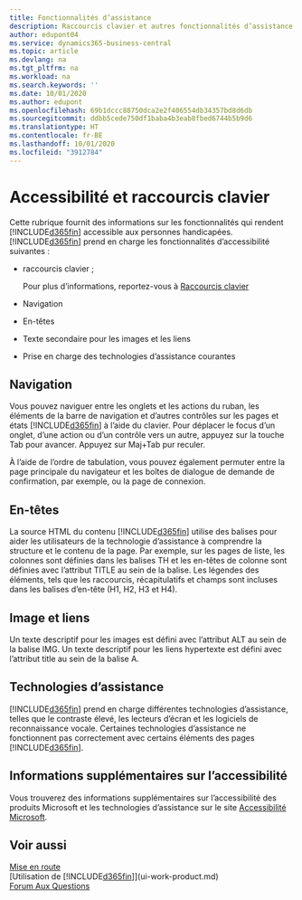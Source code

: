 ```yaml
---
title: Fonctionnalités d’assistance
description: Raccourcis clavier et autres fonctionnalités d’assistance.
author: edupont04
ms.service: dynamics365-business-central
ms.topic: article
ms.devlang: na
ms.tgt_pltfrm: na
ms.workload: na
ms.search.keywords: ''
ms.date: 10/01/2020
ms.author: edupont
ms.openlocfilehash: 69b1dccc88750dca2e2f406554db34357bd8d6db
ms.sourcegitcommit: ddbb5cede750df1baba4b3eab8fbed6744b5b9d6
ms.translationtype: HT
ms.contentlocale: fr-BE
ms.lasthandoff: 10/01/2020
ms.locfileid: "3912784"
---
```

# <a name="accessibility-and-keyboard-shortcuts"></a>Accessibilité et raccourcis clavier
Cette rubrique fournit des informations sur les fonctionnalités qui rendent [!INCLUDE[d365fin](includes/d365fin_md.md)] accessible aux personnes handicapées. [!INCLUDE[d365fin](includes/d365fin_md.md)] prend en charge les fonctionnalités d’accessibilité suivantes :  

-   raccourcis clavier ;

    Pour plus d’informations, reportez-vous à [Raccourcis clavier](keyboard-shortcuts.md)

-   Navigation  

-   En-têtes  

-   Texte secondaire pour les images et les liens  

-   Prise en charge des technologies d’assistance courantes  

<!-- moved to separate article
##  <a name="Keyboard"></a> Keyboard Shortcuts in the browser
 [!INCLUDE[d365fin](includes/d365fin_md.md)] supports the keyboard shortcuts that are supported by most web browsers. The keyboard shortcuts described here refer to the U.S. keyboard layout. The layout of the keys on other keyboards may not correspond exactly to the keys on a U.S. keyboard.  

|To do this|Press|  
|----------------|-----------|  
|To move focus to the next or previous control or element on a page, such as buttons, fields, or items in a list.|Tab, Shift+Tab|  
|To enable or access the element or control that is in focus.|Enter|  
|To scroll items up and down in a list.|Up Arrow, Down Arrow|  
|To scroll columns of an item left and right in a list.|Left Arrow, Right Arrow|  
|To open a drop-down list or look up a value for a field.|Alt+Down Arrow|  
|To move focus to the next element outside the list.|Ctrl + Enter|  
|To see the transactions that resulted in a calculated value in a field.|Alt+Right Arrow|  

-->

##  <a name="navigation"></a><a name="Navigation"></a> Navigation  
 Vous pouvez naviguer entre les onglets et les actions du ruban, les éléments de la barre de navigation et d’autres contrôles sur les pages et états [!INCLUDE[d365fin](includes/d365fin_md.md)] à l’aide du clavier. Pour déplacer le focus d’un onglet, d’une action ou d’un contrôle vers un autre, appuyez sur la touche Tab pour avancer. Appuyez sur Maj+Tab pur reculer.  

 À l’aide de l’ordre de tabulation, vous pouvez également permuter entre la page principale du navigateur et les boîtes de dialogue de demande de confirmation, par exemple, ou la page de connexion.  

##  <a name="headings"></a><a name="Headings"></a> En-têtes  
 La source HTML du contenu [!INCLUDE[d365fin](includes/d365fin_md.md)] utilise des balises pour aider les utilisateurs de la technologie d’assistance à comprendre la structure et le contenu de la page. Par exemple, sur les pages de liste, les colonnes sont définies dans les balises TH et les en-têtes de colonne sont définies avec l’attribut TITLE au sein de la balise. Les légendes des éléments, tels que les raccourcis, récapitulatifs et champs sont incluses dans les balises d’en-tête (H1, H2, H3 et H4).  

##  <a name="image-and-links"></a><a name="Images"></a> Image et liens  
 Un texte descriptif pour les images est défini avec l’attribut ALT au sein de la balise IMG. Un texte descriptif pour les liens hypertexte est défini avec l’attribut title au sein de la balise A.  

##  <a name="assistive-technologies"></a><a name="AssistiveTech"></a> Technologies d’assistance  
[!INCLUDE[d365fin](includes/d365fin_md.md)] prend en charge différentes technologies d’assistance, telles que le contraste élevé, les lecteurs d’écran et les logiciels de reconnaissance vocale. Certaines technologies d’assistance ne fonctionnent pas correctement avec certains éléments des pages [!INCLUDE[d365fin](includes/d365fin_md.md)].  

## <a name="for-more-accessibility-information"></a>Informations supplémentaires sur l’accessibilité  
Vous trouverez des informations supplémentaires sur l’accessibilité des produits Microsoft et les technologies d’assistance sur le site [Accessibilité Microsoft](https://go.microsoft.com/fwlink/?LinkId=262160).

## <a name="see-also"></a>Voir aussi
[Mise en route](product-get-started.md)  
[Utilisation de [!INCLUDE[d365fin](includes/d365fin_md.md)]](ui-work-product.md)  
[Forum Aux Questions](across-faq.md)  

